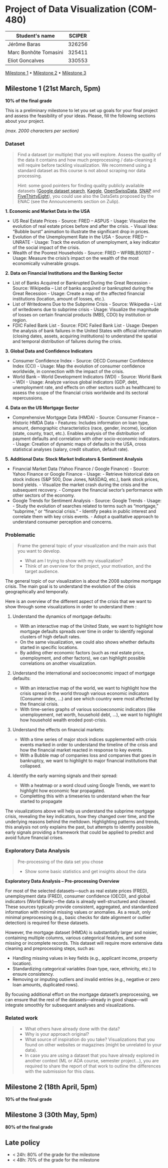 # Project of Data Visualization (COM-480)

| Student's name | SCIPER |
| -------------- | ------ |
|Jérôme Baras | 326256 |
|Marc Bonhôte Tomasini | 325411 |
|Eliot Goncalves | 330553 |

[Milestone 1](#milestone-1) • [Milestone 2](#milestone-2) • [Milestone 3](#milestone-3)

## Milestone 1 (21st March, 5pm)

**10% of the final grade**

This is a preliminary milestone to let you set up goals for your final project and assess the feasibility of your ideas.
Please, fill the following sections about your project.

*(max. 2000 characters per section)*

### Dataset

> Find a dataset (or multiple) that you will explore. Assess the quality of the data it contains and how much preprocessing / data-cleaning it will require before tackling visualization. We recommend using a standard dataset as this course is not about scraping nor data processing.
>
> Hint: some good pointers for finding quality publicly available datasets ([Google dataset search](https://datasetsearch.research.google.com/), [Kaggle](https://www.kaggle.com/datasets), [OpenSwissData](https://opendata.swiss/en/), [SNAP](https://snap.stanford.edu/data/) and [FiveThirtyEight](https://data.fivethirtyeight.com/)), you could use also the DataSets proposed by the ENAC (see the Announcements section on Zulip).
>
**1. Economic and Market Data in the USA**

- US Real Estate Prices
        - Source: FRED – ASPUS
        - Usage: Visualize the evolution of real estate prices before and after the crisis.
        - Visual Idea: “Bubble burst” animation to illustrate the significant drop in prices.
- Evolution of the Unemployment Rate in the USA
        - Source: FRED – UNRATE
        - Usage: Track the evolution of unemployment, a key indicator of the social impact of the crisis.
- Wealth of the Poorest Households
        - Source: FRED – WFRBLB50107
        - Usage: Measure the crisis’s impact on the wealth of the most economically vulnerable groups.
  
**2. Data on Financial Institutions and the Banking Sector**

- List of Banks Acquired or Bankrupted During the Great Recession
        - Source: Wikipedia – List of banks acquired or bankrupted during the Great Recession
        - Usage: Create a map of the affected financial institutions (location, amount of losses, etc.).
- List of Writedowns Due to the Subprime Crisis
        - Source: Wikipedia – List of writedowns due to subprime crisis
        - Usage: Visualize the magnitude of losses on certain financial products (MBS, CDO) by institution or region.
- FDIC Failed Bank List
        - Source: FDIC Failed Bank List
        - Usage: Deepen the analysis of bank failures in the United States with official information (closing dates, assets, acquiring institutions) to understand the spatial and temporal distribution of failures during the crisis.
  
**3. Global Data and Confidence Indicators**

- Consumer Confidence Index
        - Source: OECD Consumer Confidence Index (CCI)
        - Usage: Map the evolution of consumer confidence worldwide, in connection with the impact of the crisis.
- World Bank – World Development Indicators (WDI)
        - Source: World Bank – WDI
        - Usage: Analyze various global indicators (GDP, debt, unemployment rate, and effects on other sectors such as healthcare) to assess the scope of the financial crisis worldwide and its sectoral repercussions.
  
**4. Data on the US Mortgage Sector**

- Comprehensive Mortgage Data (HMDA)
        - Source: Consumer Finance – Historic HMDA Data
        - Features: Includes information on loan type, amount, demographic characteristics (race, gender, income), location (state, county, tract, etc.). Enables analysis of the distribution of payment defaults and correlation with other socio-economic indicators.
        - Usage: Creation of dynamic maps of defaults in the USA, cross statistical analyses (salary, credit situation, default rate).
  
**5. Additional Data: Stock Market Indicators & Sentiment Analysis**

- Financial Market Data (Yahoo Finance / Google Finance)
        - Source: Yahoo Finance or Google Finance
        - Usage:
            - Retrieve historical data on stock indices (S&P 500, Dow Jones, NASDAQ, etc.), bank stock prices, bond yields.
            - Visualize the market crash during the crisis and the subsequent recovery.
            - Compare the financial sector’s performance with other sectors of the economy.
- Google Trends for Sentiment Analysis
        - Source: Google Trends
        - Usage:
            - Study the evolution of searches related to terms such as “mortgage,” “subprime,” or “financial crisis.”
            - Identify peaks in public interest and correlate them with key crisis events.
            - Adopt a qualitative approach to understand consumer perception and concerns.

### Problematic

> Frame the general topic of your visualization and the main axis that you want to develop.
> - What am I trying to show with my visualization?
> - Think of an overview for the project, your motivation, and the target audience.

The general topic of our visualization is about the 2008 subprime mortgage crisis. The main goal is to understand the evolution of the crisis geographically and temporally.

Here is an overview of the different aspect of the crisis that we want to show through some visualizations in order to understand them :
1. Understand the dynamics of mortgage defaults:
    - With an interactive map of the United State, we want to highlight how mortgage defaults spreads over time in order to identify regional clusters of high default rates.
    - On the same visualization, we could also shows whether defaults started in specific locations.
    - By adding other economic factors (such as real estate price, unemployment, and other factors), we can highlight possible correlations on another visualization. 

2. Understand the international and socioeconomic impact of mortgage defaults:
    - With an interactive map of the world, we want to highlight how the crisis spread in the world through various economic indicators (Consumer index, ...) and see which country were most affected by the financial crisis.
    - With time-series graphs of various socioeconomic indicators (like unemployement, net worth, household debt, ...), we want to highlight how household wealth eroded post-crisis.

3. Understand the effects on financial markets:
    - With a time series of major stock indices supplemented with crisis events marked in order to understand the timeline of the crisis and how the financial market reacted in response to key events.
    - With a Bubble map of companies loss and companies that goes in bankruptcy, we want to highlight to major financial institutions that collapsed.
   
4. Identify the early warning signals and their spread:
    - With a heatmap or a word cloud using Google Trends, we want to highlight how economic fear propagated.
    - Completting this with a timeseries to understand when the fear started to propagate

The visualizations above will help us understand the subprime mortgage crisis, revealing the key indicators, how they changed over time, and the underlying reasons behind the meltdown. Highlighting patterns and trends, this analysis not only explains the past, but attempts to identify possible early signals providing a framework that could be applied to predict and avoid future financial crises.

### Exploratory Data Analysis

> Pre-processing of the data set you chose
> - Show some basic statistics and get insights about the data

**Exploratory Data Analysis – Pre-processing Overview**

For most of the selected datasets—such as real estate prices (FRED), unemployment data (FRED), consumer confidence (OECD), and global indicators (World Bank)—the data is already well-structured and cleaned. These sources typically provide consistent, aggregated, and standardized information with minimal missing values or anomalies. As a result, only minimal preprocessing (e.g., basic checks for date alignment or outlier detection) is required for these datasets.

However, the mortgage dataset (HMDA) is substantially larger and noisier, containing multiple columns, various categorical features, and some missing or incomplete records. This dataset will require more extensive data cleaning and preprocessing steps, such as:
- Handling missing values in key fields (e.g., applicant income, property location).
- Standardizing categorical variables (loan type, race, ethnicity, etc.) to ensure consistency.
- Removing or imputing outliers and invalid entries (e.g., negative or zero loan amounts, duplicated rows).

By focusing additional effort on the mortgage dataset’s preprocessing, we can ensure that the rest of the datasets—already in good shape—will integrate smoothly for subsequent analyses and visualizations.

### Related work


> - What others have already done with the data?
> - Why is your approach original?
> - What source of inspiration do you take? Visualizations that you found on other websites or magazines (might be unrelated to your data).
> - In case you are using a dataset that you have already explored in another context (ML or ADA course, semester project...), you are required to share the report of that work to outline the differences with the submission for this class.

## Milestone 2 (18th April, 5pm)

**10% of the final grade**


## Milestone 3 (30th May, 5pm)

**80% of the final grade**


## Late policy

- < 24h: 80% of the grade for the milestone
- < 48h: 70% of the grade for the milestone


